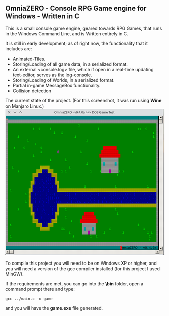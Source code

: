 ## OmniaZERO - Console RPG Game engine for Windows - Written in C 

This is a small console game engine, geared towards RPG Games, that runs in the Windows Command Line, and is Written entirely in C.
    
It is still in early development; as of right now, the functionality that it includes are:
* Animated-Tiles.
* Storing/Loading of all game data, in a serialized format.
* An external <console.log> file, which if open in a real-time updating text-editor, serves as the log-console.
* Storing/Loading of Worlds, in a serialized format.
* Partial in-game MessageBox functionality.
* Collision detection

The current state of the project. (For this screenshot, it was run using **Wine** on Manjaro Linux.)
![](SCREENSHOT/omniaz_overworld.png)
    
To compile this project you will need to be on Windows XP or higher, and you will need a version of the gcc compiler installed (for this project I used MinGW).
    
If the requirements are met, you can go into the **<OmniaZERO-Version>\bin** folder, open a command prompt there and type:
```
gcc ../main.c -o game
```
and you will have the **game.exe** file generated.
